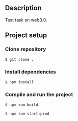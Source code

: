 ## Description

Test task on web3.0.

## Project setup

### Clone repository
```bash
$ git clone .
```
### Install dependencies
```bash
$ npm install
```

### Compile and run the project

```bash
$ npm run build
```
```bash
$ npm run start:prod
```
